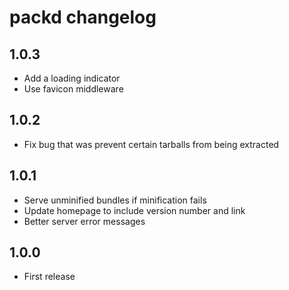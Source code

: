 # packd changelog

## 1.0.3

* Add a loading indicator
* Use favicon middleware

## 1.0.2

* Fix bug that was prevent certain tarballs from being extracted

## 1.0.1

* Serve unminified bundles if minification fails
* Update homepage to include version number and link
* Better server error messages

## 1.0.0

* First release